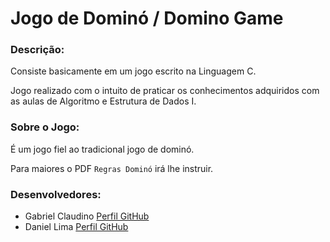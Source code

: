 # Jogo de Dominó / Domino Game

### Descrição:
 Consiste basicamente em um jogo escrito na Linguagem C.
 
 Jogo realizado com o intuito de praticar os conhecimentos adquiridos com as aulas de Algoritmo e Estrutura de Dados I. 

### Sobre o Jogo:
 
 É um jogo fiel ao tradicional jogo de dominó.
 
 Para maiores o PDF `Regras Dominó` irá lhe instruir.
 
 ### Desenvolvedores:
 * Gabriel Claudino [Perfil GitHub](https://github.com/Claudino2001)
 * Daniel Lima [Perfil GitHub](https://github.com/daniellima0)
